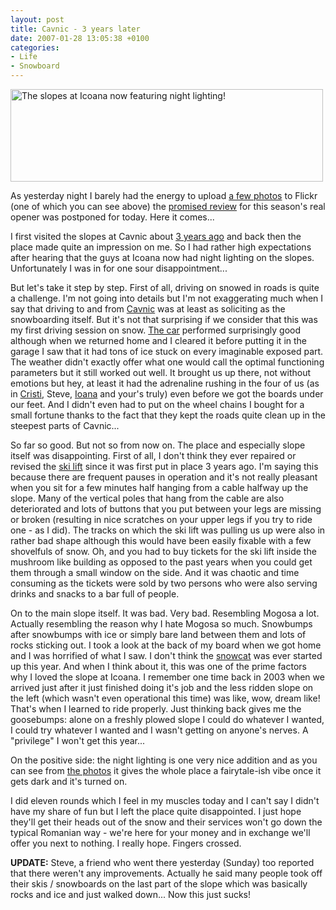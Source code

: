 ```yaml
---
layout: post
title: Cavnic - 3 years later
date: 2007-01-28 13:05:38 +0100
categories:
- Life
- Snowboard
---
```

<img src="http://www.rusiczki.net/blog/blogpics/cavnic_night_lighting.jpg" width="500" height="148" alt="The slopes at Icoana now featuring night lighting!" class="image" />

As yesterday night I barely had the energy to upload <a href="http://www.flickr.com/photos/janos/archives/date-taken/2007/01/27/">a few photos</a> to Flickr (one of which you can see above) the <a href="http://www.rusiczki.net/2007/01/26/the-weather-as-it-should-be/">promised review</a> for this season's real opener was postponed for today. Here it comes...

I first visited the slopes at Cavnic about <a href="http://www.rusiczki.net/2004/02/21/snowboarding-trip/">3 years ago</a> and back then the place made quite an impression on me. So I had rather high expectations after hearing that the guys at Icoana now had night lighting on the slopes. Unfortunately I was in for one sour disappointment...

But let's take it step by step. First of all, driving on snowed in roads is quite a challenge. I'm not going into details but I'm not exaggerating much when I say that driving to and from <a href="http://en.wikipedia.org/wiki/Cavnic">Cavnic</a> was at least as soliciting as the snowboarding itself. But it's not that surprising if we consider that this was my first driving session on snow. <a href="http://www.flickr.com/photos/janos/270080029/">The car</a> performed surprisingly good although when we returned home and I cleared it before putting it in the garage I saw that it had tons of ice stuck on every imaginable exposed part. The weather didn't exactly offer what one would call the optimal functioning parameters but it still worked out well. It brought us up there, not without emotions but hey, at least it had the adrenaline rushing in the four of us (as in <a href="http://astateofmind.pluto.ro">Cristi</a>, Steve, <a href="http://www.flickr.com/photos/ioana/">Ioana</a> and your's truly) even before we got the boards under our feet. And I didn't even had to put on the wheel chains I bought for a small fortune thanks to the fact that they kept the roads quite clean up in the steepest parts of Cavnic...

So far so good. But not so from now on. The place and especially slope itself was disappointing. First of all, I don't think they ever repaired or revised the <a href="http://en.wikipedia.org/wiki/Platter_lift">ski lift</a> since it was first put in place 3 years ago. I'm saying this because there are frequent pauses in operation and it's not really pleasant when you sit for a few minutes half hanging from a cable halfway up the slope. Many of the vertical poles that hang from the cable are also deteriorated and lots of buttons that you put between your legs are missing or broken (resulting in nice scratches on your upper legs if you try to ride one - as I did). The tracks on which the ski lift was pulling us up were also in rather bad shape although this would have been easily fixable with a few shovelfuls of snow. Oh, and you had to buy tickets for the ski lift inside the mushroom like building as opposed to the past years when you could get them through a small window on the side. And it was chaotic and time consuming as the tickets were sold by two persons who were also serving drinks and snacks to a bar full of people.

On to the main slope itself. It was bad. Very bad. Resembling Mogosa a lot. Actually resembling the reason why I hate Mogosa so much. Snowbumps after snowbumps with ice or simply bare land between them and lots of rocks sticking out. I took a look at the back of my board when we got home and I was horrified of what I saw. I don't think the <a href="http://en.wikipedia.org/wiki/Snowcat">snowcat</a> was ever started up this year. And when I think about it, this was one of the prime factors why I loved the slope at Icoana. I remember one time back in 2003 when we arrived just after it just finished doing it's job and the less ridden slope on the left (which wasn't even operational this time) was like, wow, dream like! That's when I learned to ride properly. Just thinking back gives me the goosebumps: alone on a freshly plowed slope I could do whatever I wanted, I could try whatever I wanted and I wasn't getting on anyone's nerves. A "privilege" I won't get this year...

On the positive side: the night lighting is one very nice addition and as you can see from <a href="http://www.flickr.com/photos/janos/archives/date-taken/2007/01/27/">the photos</a> it gives the whole place a fairytale-ish vibe once it gets dark and it's turned on.

I did eleven rounds which I feel in my muscles today and I can't say I didn't have my share of fun but I left the place quite disappointed. I just hope they'll get their heads out of the snow and their services won't go down the typical Romanian way - we're here for your money and in exchange we'll offer you next to nothing. I really hope. Fingers crossed.

<b>UPDATE:</b> Steve, a friend who went there yesterday (Sunday) too reported that there weren't any improvements. Actually he said many people took off their skis / snowboards on the last part of the slope which was basically rocks and ice and just walked down... Now this just sucks!
